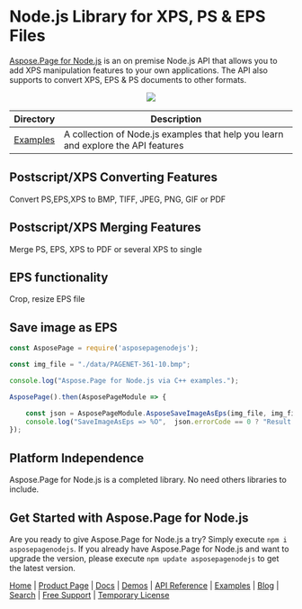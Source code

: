 # Node.js Library for XPS, PS & EPS Files

[Aspose.Page for Node.js](https://products.aspose.com/page/nodejs-cpp) is an on premise Node.js API that allows you to add XPS manipulation features to your own applications. The API also supports to convert XPS, EPS & PS documents to other formats.

<p align="center">
  <a title="Download ZIP" href="https://github.com/aspose-page/Aspose.Page-for-Node.js-C/archive/master.zip">
    <img src="http://i.imgur.com/hwNhrGZ.png" />
  </a>
</p>

Directory | Description
--------- | -----------
[Examples](Examples)  | A collection of Node.js examples that help you learn and explore the API features



## Postscript/XPS Converting Features

Convert PS,EPS,XPS to BMP, TIFF, JPEG, PNG, GIF or PDF

## Postscript/XPS Merging Features

Merge PS, EPS, XPS to PDF or several XPS to single

## EPS functionality

Crop, resize EPS file

## Save image as EPS

```js
const AsposePage = require('asposepagenodejs');

const img_file = "./data/PAGENET-361-10.bmp";

console.log("Aspose.Page for Node.js via C++ examples.");

AsposePage().then(AsposePageModule => {

    const json = AsposePageModule.AsposeSaveImageAsEps(img_file, img_file + ".eps");
    console.log("SaveImageAsEps => %O",  json.errorCode == 0 ? "Result: " + json.fileNameResult.toString() : json.errorText);
});
```
## Platform Independence

Aspose.Page for Node.js is a completed library. No need others libraries to include.

## Get Started with Aspose.Page for Node.js

Are you ready to give Aspose.Page for Node.js a try? Simply execute `npm i asposepagenodejs`. If you already have Aspose.Page for Node.js and want to upgrade the version, please execute `npm update asposepagenodejs` to get the latest version.

[Home](https://www.aspose.com/) | [Product Page](https://products.aspose.com/page/nodejs-cpp) | [Docs](https://docs.aspose.com/page/nodejs-cpp/) | [Demos](https://products.aspose.app/page/family) | [API Reference](https://reference.aspose.com/page/nodejs-cpp) | [Examples](https://github.com/aspose-page/Aspose.Page-for-Node.js-C) | [Blog](https://blog.aspose.com/category/page/) | [Search](https://search.aspose.com/) | [Free Support](https://forum.aspose.com/c/page) |  [Temporary License](https://purchase.aspose.com/temporary-license)

